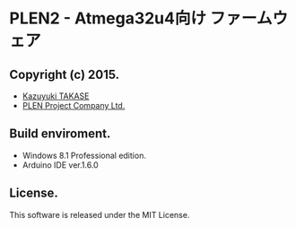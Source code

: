 ﻿PLEN2 - Atmega32u4向け ファームウェア
================================================================================
Copyright (c) 2015.
---
- [Kazuyuki TAKASE](https://github.com/Guvalif)
- [PLEN Project Company Ltd.](http://plen.jp)

Build enviroment.
---
- Windows 8.1 Professional edition.
- Arduino IDE ver.1.6.0

License.
---
This software is released under the MIT License.